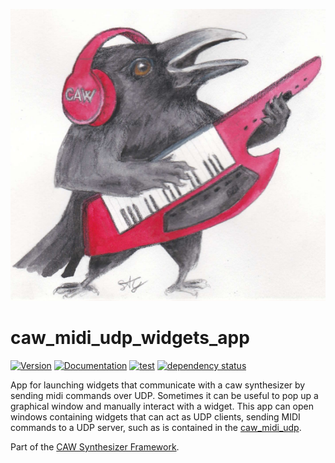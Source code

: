 ![CAW Logo](../assets/logo.png)

# caw_midi_udp_widgets_app

[![Version](https://img.shields.io/crates/v/caw_midi_udp_widgets_app.svg)](https://crates.io/crates/caw_midi_udp_widgets_app)
[![Documentation](https://docs.rs/caw_midi_udp_widgets_app/badge.svg)](https://docs.rs/caw_midi_udp_widgets_app)
[![test](https://github.com/gridbugs/caw/actions/workflows/test.yml/badge.svg)](https://github.com/gridbugs/caw/actions/workflows/test.yml)
[![dependency status](https://deps.rs/repo/github/gridbugs/caw/status.svg)](https://deps.rs/repo/github/gridbugs/caw)

App for launching widgets that communicate with a caw synthesizer by sending
midi commands over UDP. Sometimes it can be useful to pop up a graphical window
and manually interact with a widget. This app can open windows containing
widgets that can act as UDP clients, sending MIDI commands to a UDP server,
such as is contained in the
[caw_midi_udp](https://crates.io/crates/caw_midi_udp).

Part of the [CAW Synthesizer Framework](..).
